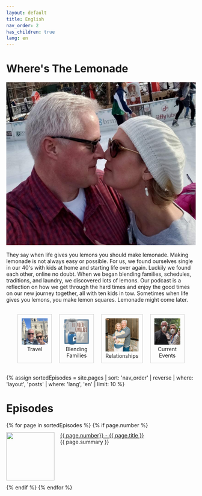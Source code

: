 ```yaml
---
layout: default
title: English
nav_order: 2
has_children: true
lang: en
---
```


# Where's The Lemonade

<style>
.collection {
  display: flex;
  justify-content: space-between;
  margin: 20px;
}

.collection-item {
  width: 30%;
  padding: 10px;
  border: 1px solid #ccc;
  margin: 10px;
  text-align: center;
}

.collection-item a {
  text-decoration: none;
  color: #333;
}

.collection-item img {
  width: 100%;
  height: auto;
}
</style>

![mainimage](./DarrenPaige.jpg)

They say when life gives you lemons you should make lemonade. Making lemonade is not always easy or possible. For us, we found ourselves single in our 40's with kids at home and starting life over again. Luckily we found each other, online no doubt. When we began blending families, schedules, traditions, and laundry, we discovered lots of lemons. Our podcast is a reflection on how we get through the hard times and enjoy the good times on our new journey together, all with ten kids in tow. Sometimes when life gives you lemons, you make lemon squares. Lemonade might come later.

<div>
<div class="collection">
  <div class="collection-item">
    <a href="https://www.embracingdigital.org/travel.html">
      <img src="./travel.jpg" width="128" height="128" alt="Travel">
    </a>
    Travel
  </div>
  <div class="collection-item">
    <a href="https://www.embracingdigital.org/blending.html">
      <img src="./blending.jpg" width="128" height="128" alt="Blending Families">
    </a>
    Blending Families
  </div>
  <div class="collection-item">
    <a href="https://www.embracingdigital.org/relationships.html">
      <img src="./relationships.jpg" width="175" height="128" alt="Relationships">
    </a>
    Relationships
  </div>
  <div class="collection-item">
    <a href="https://www.embracingdigital.org/collections/news.html">
      <img src="./news.jpg" width="175" height="128" alt="Curren Events">
    </a>
    Current Events
  </div>
</div>
</div>

<style>
.topcolumn {
float: left;
padding: 10px;
}

.topleft {
width: 65%;
}

.topright {
width: 35%;
}

/* Clear floats after the columns */
.toprow:after {
content: "";
display: table;
clear: both;
}
</style>
{% assign sortedEpisodes = site.pages | sort: 'nav_order' | reverse | where: 'layout', 'posts' | where: 'lang', 'en' |
limit: 10 %}

<h1>Episodes</h1>
{% for page in sortedEpisodes %}
{% if page.number %}
<div style="display:flex;">
<p class="episode">
    <img class="thumbnail" src="../{{ page.path | remove: page.name }}/{{ page.img }}" width="128" height="128">
    <a href="{{ page.url }}">{{ page.number}} - {{ page.title }}</a><br>
    {{ page.summary }}
</p>
</div>
{% endif %}
{% endfor %}

<style>
.thumbnail {
    float: left;
    margin: 0 15px 0 0;
}
.episode {
    margin: 10px 0;
}
.episode:hover {
    background-color: #cceeff;
}
</style>
